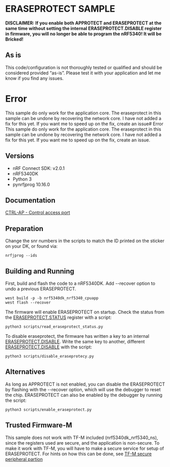 # ERASEPROTECT SAMPLE
**DISCLAIMER: If you enable both APPROTECT and ERASEPROTECT at the same time without setting the internal ERASEPROTECT.DISABLE register in firmware, you will no longer be able to program the nRF5340! It will be Bricked!**

## As is
This code/configuration is not thoroughly tested or qualified and should be considered provided “as-is”. Please test it with your application and let me know if you find any issues.

# Error
This sample do only work for the application core.
The eraseprotect in this sample can be undone by recovering the network core.
I have not added a fix for this yet.
If you want me to speed up on the fix, create an issue# Error
This sample do only work for the application core.
The eraseprotect in this sample can be undone by recovering the network core.
I have not added a fix for this yet.
If you want me to speed up on the fix, create an issue.

## Versions
- nRF Connect SDK: v2.0.1
- nRF5340DK
- Python 3
- pynrfjprog 10.16.0

## Documentation
[CTRL-AP - Control access port](https://infocenter.nordicsemi.com/topic/ps_nrf5340/ctrl-ap.html?cp=3_0_0_7_9)

## Preparation
Change the snr numbers in the scripts to match the ID printed on the sticker on your DK, or found via:
```
nrfjprog --ids
```

## Building and Running
First, build and flash the code to a nRF5340DK.
Add --recover option to undo a previous ERASEPROTECT. 
```
west build -p -b nrf5340dk_nrf5340_cpuapp
west flash --recover
```

The firmware will enable ERASEPROTECT on startup.
Check the status from the [ERASEPROTECT.STATUS](https://infocenter.nordicsemi.com/topic/ps_nrf5340/ctrl-ap.html?cp=3_0_0_7_9_5_0_5#register.ERASEPROTECT.STATUS) register with a script:
```
python3 scripts/read_eraseprotect_status.py
```

To disable eraseprotect, the firmware has written a key to an internal [ERASEPROTECT.DISABLE](https://infocenter.nordicsemi.com/topic/ps_nrf5340/ctrl-ap.html?cp=3_0_0_7_9_6_5#unique_1767310017). Write the same key to another, different [ERASEPROTECT.DISABLE](https://infocenter.nordicsemi.com/topic/ps_nrf5340/ctrl-ap.html?cp=3_0_0_7_9_6_7#unique_1545884140) with the script:
```
python3 scripts/disable_eraseprotecy.py
```

## Alternatives
As long as APPROTECT is not enabled, you can disable the ERASEPROTECT by flashing with the --recover option, which will use the debugger to reset the chip.
ERASEPROTECT can also be enabled by the debugger by running the script:
```
python3 scripts/enable_eraseprotect.py
```

## Trusted Firmware-M
This sample does not work with TF-M included (nrf5340dk_nrf5340_ns), since the registers used are secure, and the application is non-secure.
To make it work with TF-M, you will have to make a secure service for setup of ERASEPROTECT.
For hints on how this can be done, see [TF-M secure peripheral partion](https://developer.nordicsemi.com/nRF_Connect_SDK/doc/2.0.1/nrf/samples/tfm/tfm_secure_peripheral/README.html)

